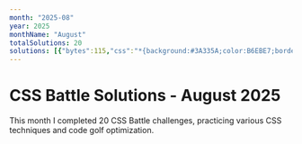 ```yaml
---
month: "2025-08"
year: 2025
monthName: "August"
totalSolutions: 20
solutions: [{"bytes":115,"css":"*{background:#3A335A;color:B6EBE7;border:6vh solid;*{border-width:18 164;margin:60 0;box-shadow:25ch -5em,-25ch 5em","date":"2025-08-01","difficulty":"medium","has_image":true,"screenshot":"target-1-comparison.png","target":213},{"bytes":287,"css":"\u0026amp;{border-radius:5vw;outline:5em solid#31938C;margin:25 60;background:#fff;*{margin:60 30-30;background:repeating-linear-gradient(#31938C 0 5vw,#0000 0 50px)0-5px,repeating-linear-gradient(90deg,#31938C 0 5vw,#fff 0 50px)}p{background:#31938C;width:30;height:50;margin:20;+p{margin:60 170","date":"2025-08-02","difficulty":"easy","has_image":true,"screenshot":"target-1-comparison.png","target":214},{"bytes":114,"css":"*{background:#243D83;color:fff;margin:80 190 140 130;box-shadow:0 0 0 5vw,60px 60px 0 5vw;*{margin:20;color:243D83","date":"2025-08-03","difficulty":"medium","has_image":true,"screenshot":"target-1-comparison.png","target":215},{"bytes":235,"css":"\u0026amp;{background:linear-gradient(#EBE77E)50%50%/50%80px no-repeat#D94E4E}p{margin:10 282 0 2;border:5vw solid#EBE77E;border-radius:55px 45px 45px 55px;height:240;+p{margin:-280 2 0 282;+dl{background:#D94E4E;margin:-160;width:550;height:40","date":"2025-08-04","difficulty":"easy","has_image":true,"screenshot":"target-1-comparison.png","target":216},{"bytes":247,"css":"\u0026amp;{background:#FEFF58;border-block:25vw solid#423F36;*{width:240;height:60;background:var(--b,#D94E4E);margin:20-115;border-radius:var(--a,50%);position:fixed;\u0026gt;*{--b:#3E5AA9;margin:0 390;\u0026gt;*{--b:#423F36;height:100;--a:5vw;rotate:45deg;margin:100-145","date":"2025-08-05","difficulty":"easy","has_image":true,"screenshot":"target-1-comparison.png","target":217},{"bytes":230,"css":"*{background:#23384B;margin:0 20 0 0;width:420;+*{display:flex}p{width:190;height:300;background:radial-gradient(1q at 179px 230px,#88EBF8 16q,#23384B 0 37q,#0000 0),linear-gradient(#88EBF8 35vw,#0000 0 40vw,#88EBF8 0)}+p{scale:-1","date":"2025-08-06","difficulty":"easy","has_image":true,"screenshot":"target-1-comparison.png","target":218},{"bytes":282,"css":"*{--t:#0000 16q,#fff 0 37q,#0000 0;margin:0 20 0 0;width:420;+\u0026amp;{display:flex}p{background:radial-gradient(1q at 94.2%23.3%,var(--t)),radial-gradient(1q at 5.8%76.7%,var(--t)),radial-gradient(1q at 94.2%76.7%,var(--t)),linear-gradient(#F88889 35vw,#0000 0 40vw,#F88889 0)}+p{scale:-1","date":"2025-08-07","difficulty":"easy","has_image":true,"screenshot":"target-1-comparison.png","target":219},{"bytes":244,"css":"*{background:#3A335A;+*{background:linear-gradient(90deg,#FADE8B var(--t,148q),#0000 0)var(--b,90px);margin:180 120 232;p{--t:40%;--b:5em;margin:var(--r,-110-100);width:100;height:60;+p{--r:100-100;+p{--r:-161-140;+p{--r:102 200;+p{--r:-162 160","date":"2025-08-08","difficulty":"easy","has_image":true,"screenshot":"target-1-comparison.png","target":220},{"bytes":240,"css":"\u0026amp;{background:#FADE8B;margin:17 72 17 42;*{background:radial-gradient(1q at 50%100%,#FADE8B 30px,#31938C 0 70px,#FADE8B)50px -45vw/25vw repeat-x,conic-gradient(at 40px 55vw,#0000 50%,#135853 0 75%,#31938C 0)30px/25vw;border-radius:0 70px 0 0","date":"2025-08-09","difficulty":"easy","has_image":true,"screenshot":"target-1-comparison.png","target":221},{"bytes":135,"css":"\u0026amp;{background:linear-gradient(45deg,#EBE77E 67q,#243D83 0 99q,#328FC1 0);margin:10 60 70 120;box-shadow:-32q 32q#243D83,0 0 0 2in#328FC1","date":"2025-08-10","difficulty":"medium","has_image":true,"screenshot":"target-1-comparison.png","target":222},{"bytes":227,"css":"*{background:var(--t,#B673A6);border-radius:30px}[a]{border:30px solid#D9D9D9;padding:60}p{--t:#D9D9D9;width:40;height:40;margin:130 172;+p{--t:#619EBF;margin:-150 242;+p{margin:-220 242 0-78;+p{margin:-210 92;+p{margin:170 252","date":"2025-08-11","difficulty":"easy","has_image":true,"screenshot":"target-1-comparison.png","target":223},{"bytes":181,"css":"\u0026amp;{background:linear-gradient(105deg,#0000 44.9%,#fff 0 171q,#0000 0)space#7E6293;margin:50 75}p{border:32q solid#fff;border-radius:1in;width:30;height:60;margin:-8;+p{margin:-40 152","date":"2025-08-12","difficulty":"medium","has_image":true,"screenshot":"target-1-comparison.png","target":224},{"bytes":193,"css":"*{border-radius:var(--t,30px);background:#5A9F48;border:5vw solid#23384B;margin:110 90;height:120;*{--t:0;height:80;margin:40 50;border-width:20 20 0;p{--t:1in 1in 0 0 ;margin:-160-60;height:60","date":"2025-08-13","difficulty":"medium","has_image":true,"screenshot":"target-1-comparison.png","target":225},{"bytes":188,"css":"\u0026amp;{background:#F3AC3C;margin:92 112 32;*{--t:radial-gradient(1q,#000 5vw,#0000)50%;background:var(--t)/99%15vw,var(--t)-15vw/15vw,radial-gradient(1q at 50%0,#0000 5ch,#000 0 5pc,#0000)0 5vw","date":"2025-08-14","difficulty":"medium","has_image":true,"screenshot":"target-1-comparison.png","target":226},{"bytes":163,"css":"*{background:#FFEFF2;*{margin:70 20;border:solid#4F77FF;border-width:30 100;border-radius:var(--a,25vw 25vw)0-0;p{margin:10;height:80;border-width:0 50;--a:52q 52q","date":"2025-08-15","difficulty":"medium","has_image":true,"screenshot":"target-1-comparison.png","target":227},{"bytes":165,"css":"*{background:radial-gradient(1q at 50% 135px,#F3EAD2 70px,#D96C7B 0 25vw,#4C455B);*{background:#D96C7B;margin:135 100 35;border:solid#F3EAD2;border-width:0 30px 30px","date":"2025-08-16","difficulty":"medium","has_image":true,"screenshot":"target-1-comparison.png","target":228},{"bytes":272,"css":"*{background:#41434B;margin:23.3-20 0 20;+*{display:flex}p{border-radius:6em 6em var(--h,0 6em);width:100;height:100;background:radial-gradient(#0000 5vh,#fff 0)-5vw;+p{--h:6em 0}+[a]{translate:0 153q;scale:1 1.5;width:0;border:40px solid;border-color:#D95F5B#0000;font:0\u0026#39;","date":"2025-08-17","difficulty":"easy","has_image":true,"screenshot":"target-1-comparison.png","target":229},{"bytes":243,"css":"*{background:#E8AD6D;color:3B240C;margin:45 30;+*{display:flex;border:solid;border-width:3.13em 0 0;p{margin:20 3.75em 0 0;width:110;background:radial-gradient(1q at 53q 53q,#0000 21q,#3B240C 0 53q,#0000);box-shadow:32q 0;+p{scale:-1 1;font:0\u0026#39;","date":"2025-08-18","difficulty":"easy","has_image":true,"screenshot":"target-1-comparison.png","target":230},{"bytes":152,"css":"\u0026amp;{background:#FCEBEB;margin:140 170;color:DE6B67;box-shadow:0-5ch,0-5em,0-30vw,0 5ch,0 5em,0 30vw,-15vw -5vw,15vw -5vw,-15vw 5vw,15vw 5vw,-30vw 0,30vw 0","date":"2025-08-19","difficulty":"medium","has_image":true,"screenshot":"target-1-comparison.png","target":231},{"bytes":189,"css":"*{background:#414B81;*{background:#FADE8B;margin:125 160;height:50}[a]{margin:-175 160;scale:1-1}p{border-radius:1in 1in 1in 0;width:50;translate:-430%-79q;scale:2;+p{margin:-25-20;scale:-2","date":"2025-08-20","difficulty":"medium","has_image":true,"screenshot":"target-1-comparison.png","target":232}]
---
```


# CSS Battle Solutions - August 2025

This month I completed 20 CSS Battle challenges, practicing various CSS techniques and code golf optimization.

